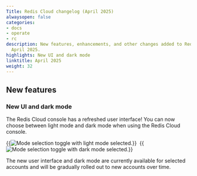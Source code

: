 ```yaml
---
Title: Redis Cloud changelog (April 2025)
alwaysopen: false
categories:
- docs
- operate
- rc
description: New features, enhancements, and other changes added to Redis Cloud during
  April 2025.
highlights: New UI and dark mode
linktitle: April 2025
weight: 32
---
```


## New features

### New UI and dark mode

The Redis Cloud console has a refreshed user interface! You can now choose between light mode and dark mode when using the Redis Cloud console.

{{<image filename="images/rc/mode-select-light.png#no-click" alt="Mode selection toggle with light mode selected." class="inline" >}}&nbsp;
{{<image filename="images/rc/mode-select-dark.png#no-click" alt="Mode selection toggle with dark mode selected." class="inline" >}}

The new user interface and dark mode are currently available for selected accounts and will be gradually rolled out to new accounts over time.